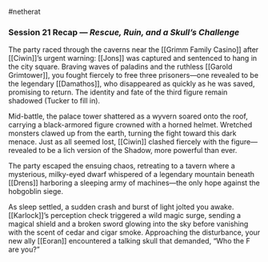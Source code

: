 #netherat
### Session 21 Recap — _Rescue, Ruin, and a Skull’s Challenge_

The party raced through the caverns near the [[Grimm Family Casino]] after [[Ciwin]]’s urgent warning: [[Jons]] was captured and sentenced to hang in the city square. Braving waves of paladins and the ruthless [[Garold Grimtower]], you fought fiercely to free three prisoners—one revealed to be the legendary [[Damathos]], who disappeared as quickly as he was saved, promising to return. The identity and fate of the third figure remain shadowed (Tucker to fill in).

Mid-battle, the palace tower shattered as a wyvern soared onto the roof, carrying a black-armored figure crowned with a horned helmet. Wretched monsters clawed up from the earth, turning the fight toward this dark menace. Just as all seemed lost, [[Ciwin]] clashed fiercely with the figure—revealed to be a lich version of the Shadow, more powerful than ever.

The party escaped the ensuing chaos, retreating to a tavern where a mysterious, milky-eyed dwarf whispered of a legendary mountain beneath [[Drens]] harboring a sleeping army of machines—the only hope against the hobgoblin siege.

As sleep settled, a sudden crash and burst of light jolted you awake. [[Karlock]]’s perception check triggered a wild magic surge, sending a magical shield and a broken sword glowing into the sky before vanishing with the scent of cedar and cigar smoke. Approaching the disturbance, your new ally [[Eoran]] encountered a talking skull that demanded, “Who the F are you?”